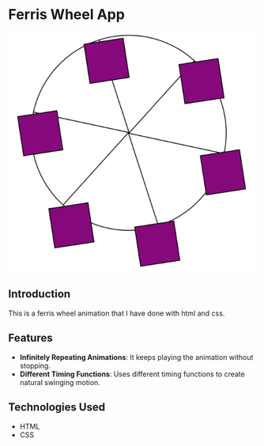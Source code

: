# Ferris Wheel App

![FerrisWheelApp](https://raw.githubusercontent.com/dogaegeozden/FerrisWheelApp/main/screenshots/screenshot1.png)

## Introduction

This is a ferris wheel animation that I have done with html and css. 

## Features

- **Infinitely Repeating Animations**: It keeps playing the animation without stopping.
- **Different Timing Functions**: Uses different timing functions to create natural swinging motion.

## Technologies Used

- HTML
- CSS